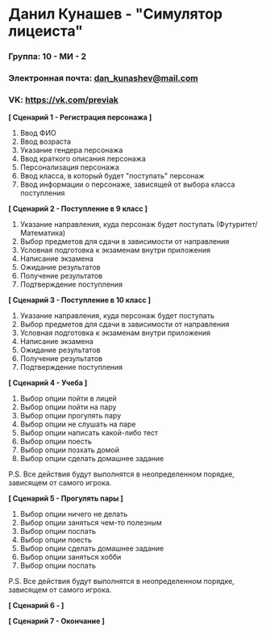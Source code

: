 # Данил Кунашев - "Симулятор лицеиста"

### Группа: 10 - МИ - 2
### Электронная почта: dan_kunashev@mail.com
### VK: https://vk.com/previak


**[ Сценарий 1 - Регистрация персонажа ]**
1. Ввод ФИО
2. Ввод возраста
3. Указание гендера персонажа
4. Ввод краткого описания персонажа 
5. Персонализация персонажа
6. Ввод класса, в который будет "поступать" персонаж
7. Ввод информации о персонаже, зависящей от выбора класса поступления

**[ Сценарий 2 - Поступление в 9 класс ]**
1. Указание направления, куда персонаж будет поступать (Футуритет/Математика)
2. Выбор предметов для сдачи в зависимости от направления
3. Условная подготовка к экзаменам внутри приложения
4. Написание экзамена
5. Ожидание результатов
6. Получение результатов
7. Подтверждение поступления

**[ Сценарий 3 - Поступление в 10 класс ]**
1. Указание направления, куда персонаж будет поступать 
2. Выбор предметов для сдачи в зависимости от направления
3. Условная подготовка к экзаменам внутри приложения
4. Написание экзамена
5. Ожидание результатов
6. Получение результатов
7. Подтверждение поступления

**[ Сценарий 4 - Учеба ]**
1. Выбор опции пойти в лицей
2. Выбор опции пойти на пару
3. Выбор опции прогулять пару
4. Выбор опции не слушать на паре
5. Выбор опции написать какой-либо тест
6. Выбор опции поесть
7. Выбор опции позхать домой
8. Выбор опции сделать домашнее задание

P.S. Все действия будут выполнятся в неопределенном порядке, зависящем от самого игрока.

**[ Сценарий 5 - Прогулять пары ]**
1. Выбор опции ничего не делать
2. Выбор опции заняться чем-то полезным
3. Выбор опции поспать
4. Выбор опции поесть
5. Выбор опции сделать домашнее задание
6. Выбор опции заняться хобби
7. Выбор опции поспать

P.S. Все действия будут выполнятся в неопределенном порядке, зависящем от самого игрока.

**[ Сценарий 6 - ]**

**[ Сценарий 7 - Окончание ]**

